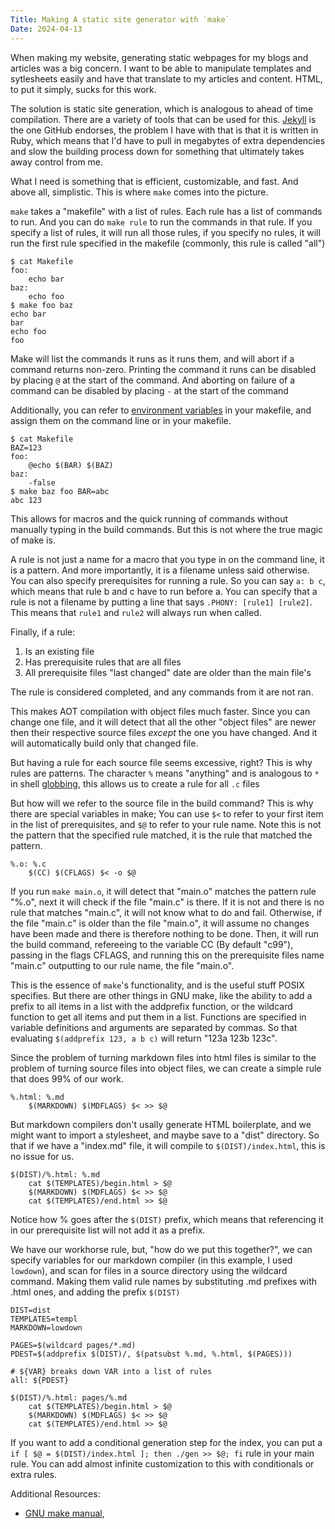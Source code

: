 ```yaml
---
Title: Making A static site generator with `make`
Date: 2024-04-13
---
```

When making my website, generating static webpages for
my blogs and articles was a big concern. I want to be able
to manipulate templates and sytlesheets easily and have that
translate to my articles and content. HTML, to put it simply,
sucks for this work.

The solution is static site generation, which is analogous to
ahead of time compilation. There are a variety of tools that
can be used for this. [Jekyll][1] is the one GitHub endorses,
the problem I have with that is that it is written in Ruby,
which means that I'd have to pull in megabytes of extra
dependencies and slow the building process down for something
that ultimately takes away control from me.

What I need is something that is efficient, customizable, and
fast. And above all, simplistic. This is where `make` comes into
the picture.

`make` takes a "makefile" with a list of rules. Each rule has a
list of commands to run. And you can do `make rule` to run the
commands in that rule. If you specify a list of rules, it will
run all those rules, if you specify no rules, it will run the
first rule specified in the makefile (commonly, this rule is
called "all")

```
$ cat Makefile
foo:
    echo bar
baz:
    echo foo
$ make foo baz
echo bar
bar
echo foo
foo
```

Make will list the commands it runs as it runs them, and will
abort if a command returns non-zero. Printing the command it
runs can be disabled by placing `@` at the start of the command.
And aborting on failure of a command can be disabled by placing `-`
at the start of the command

Additionally, you can refer to [environment variables][2] in your makefile,
and assign them on the command line or in your makefile.

```
$ cat Makefile
BAZ=123
foo:
    @echo $(BAR) $(BAZ)
baz:
    -false
$ make baz foo BAR=abc
abc 123
```

This allows for macros and the quick running of commands without manually typing
in the build commands. But this is not where the true magic of make is.

A rule is not just a name for a macro that you type in on the command line,
it is a pattern. And more importantly, it is a filename unless said otherwise.
You can also specify prerequisites for running a rule. So you can say `a: b c`,
which means that rule b and c have to run before a. You can specify that a
rule is not a filename by putting a line that says `.PHONY: [rule1] [rule2]`.
This means that `rule1` and `rule2` will always run when called.

Finally, if a rule:

1. Is an existing file
3. Has prerequisite rules that are all files
4. All prerequisite files "last changed" date are older than the main file's

The rule is considered completed, and any commands from it are not ran.

This makes AOT compilation with object files much faster. Since you can
change one file, and it will detect that all the other "object files" are newer
then their respective source files *except* the one you have changed. And it
will automatically build only that changed file.

But having a rule for each source file seems excessive, right? This is why rules
are patterns. The character `%` means "anything" and is analogous to
`*` in shell [globbing][3], this allows us to create a rule for all `.c` files

But how will we refer to the source file in the build command? This is why there
are special variables in make; You can use `$<` to refer to your first item in
the list of prerequisites, and `$@` to refer to your rule name. Note this is
not the pattern that the specified rule matched, it is the rule that matched
the pattern.

```
%.o: %.c
    $(CC) $(CFLAGS) $< -o $@
```

If you run `make main.o`, it will detect that "main.o" matches the pattern 
rule "%.o", next it will check if the file "main.c" is there. If it is not and
there is no rule that matches "main.c", it will not know what to do and fail.
Otherwise, if the file "main.c" is older than the file "main.o", it will assume
no changes have been made and there is therefore nothing to be done. Then, it
will run the build command, refereeing to the variable CC (By default "c99"),
passing in the flags CFLAGS, and running this on the prerequisite files name
"main.c" outputting to our rule name, the file "main.o".

This is the essence of `make`'s functionality, and is the useful stuff POSIX
specifies. But there are other things in GNU make, like the ability to add a
prefix to all items in a list with the addprefix function, or the wildcard
function to get all items and put them in a list. Functions are specified in
variable definitions and arguments are separated by commas. So that evaluating
`$(addprefix 123, a b c)` will return "123a 123b 123c".

Since the problem of turning markdown files into html files is similar to the
problem of turning source files into object files, we can create a simple rule
that does 99% of our work.

```
%.html: %.md
    $(MARKDOWN) $(MDFLAGS) $< >> $@
```

But markdown compilers don't usally generate HTML boilerplate, and we might
want to import a stylesheet, and maybe save to a "dist" directory. So that
if we have a "index.md" file, it will compile to `$(DIST)/index.html`, this
is no issue for us.

```
$(DIST)/%.html: %.md
    cat $(TEMPLATES)/begin.html > $@
    $(MARKDOWN) $(MDFLAGS) $< >> $@
    cat $(TEMPLATES)/end.html >> $@
```

Notice how % goes after the `$(DIST)` prefix, which means that referencing
it in our prerequisite list will not add it as a prefix.

We have our workhorse rule, but, "how do we put this together?",
we can specify variables for our markdown compiler (in this example, I used
`lowdown`), and scan for files in a source directory using
the wildcard command. Making them valid rule names by substituting .md prefixes
with .html ones, and adding the prefix `$(DIST)`

```
DIST=dist
TEMPLATES=templ
MARKDOWN=lowdown

PAGES=$(wildcard pages/*.md)
PDEST=$(addprefix $(DIST)/, $(patsubst %.md, %.html, $(PAGES)))

# ${VAR} breaks down VAR into a list of rules
all: ${PDEST}

$(DIST)/%.html: pages/%.md
    cat $(TEMPLATES)/begin.html > $@
    $(MARKDOWN) $(MDFLAGS) $< >> $@
    cat $(TEMPLATES)/end.html >> $@
```

If you want to add a conditional generation step for the index, you
can put a `if [ $@ = $(DIST)/index.html ]; then ./gen >> $@; fi` rule in
your main rule. You can add almost infinite customization to this with
conditionals or extra rules.

Additional Resources:

* [GNU make manual](https://www.gnu.org/software/make/manual/make.pdf),

[1]: https://jekyllrb.com/
[2]: https://man7.org/linux/man-pages/man7/environ.7.html
[3]: https://man7.org/linux/man-pages/man3/glob.3.html
